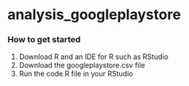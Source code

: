 # analysis_googleplaystore

### How to get started 
1. Download R and an IDE for R such as RStudio 
2. Download the googleplaystore.csv file 
3. Run the code.R file in your RStudio 
